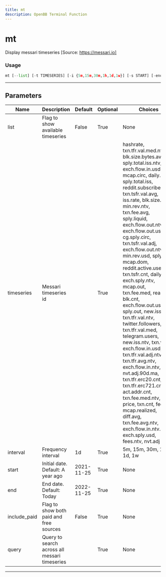 ```yaml
---
title: mt
description: OpenBB Terminal Function
---
```


# mt

Display messari timeseries [Source: https://messari.io]

### Usage

```python
mt [--list] [-t TIMESERIES] [-i {5m,15m,30m,1h,1d,1w}] [-s START] [-end END] [--include-paid] [-q QUERY [QUERY ...]]
```

---

## Parameters

| Name | Description | Default | Optional | Choices |
| ---- | ----------- | ------- | -------- | ------- |
| list | Flag to show available timeseries | False | True | None |
| timeseries | Messari timeseries id |  | True | hashrate, txn.tfr.val.med.ntv, blk.size.bytes.avg, sply.total.iss.ntv, exch.flow.in.usd.incl, mcap.circ, daily.vol, sply.total.iss, reddit.subscribers, txn.tsfr.val.avg, iss.rate, blk.size.byte, min.rev.ntv, txn.fee.avg, sply.liquid, exch.flow.out.ntv.incl, exch.flow.out.usd.incl, cg.sply.circ, txn.tsfr.val.adj, exch.flow.out.ntv, min.rev.usd, sply.circ, mcap.dom, reddit.active.users, txn.tsfr.cnt, daily.shp, exch.sply.ntv, mcap.out, txn.fee.med, real.vol, blk.cnt, exch.flow.out.usd, sply.out, new.iss.usd, txn.tfr.val.ntv, twitter.followers, txn.tfr.val.med, telegram.users, new.iss.ntv, txn.vol, exch.flow.in.usd, txn.tfr.val.adj.ntv, txn.tfr.avg.ntv, exch.flow.in.ntv, nvt.adj.90d.ma, txn.tfr.erc20.cnt, txn.tfr.erc721.cnt, act.addr.cnt, txn.fee.med.ntv, price, txn.cnt, fees, mcap.realized, diff.avg, txn.fee.avg.ntv, exch.flow.in.ntv.incl, exch.sply.usd, fees.ntv, nvt.adj |
| interval | Frequency interval | 1d | True | 5m, 15m, 30m, 1h, 1d, 1w |
| start | Initial date. Default: A year ago | 2021-11-25 | True | None |
| end | End date. Default: Today | 2022-11-25 | True | None |
| include_paid | Flag to show both paid and free sources | False | True | None |
| query | Query to search across all messari timeseries |  | True | None |

---
